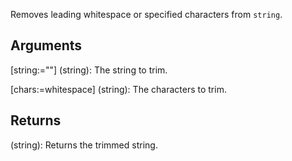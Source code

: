 Removes leading whitespace or specified characters from `string`.


## Arguments
[string:=""] (string): The string to trim.

[chars:=whitespace] (string): The characters to trim.


## Returns
(string): Returns the trimmed string.
